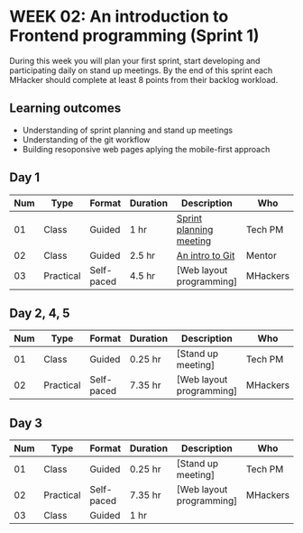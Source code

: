 # WEEK 02: An introduction to Frontend programming  (Sprint 1)
 
 During this week you will plan your first sprint, start developing and participating daily on stand up meetings.
 By the end of this sprint each MHacker should complete at least 8 points from their backlog workload.
 
 ## Learning outcomes
 * Understanding of sprint planning and stand up meetings
 * Understanding of the git workflow
 * Building resoponsive web pages aplying the mobile-first approach

## Day 1

Num | Type | Format | Duration | Description | Who
-- | -- | -- | -- | -- | --
01 | Class |Guided | 1 hr | [Sprint planning meeting](https://github.com/magma-labs/MagmaHackers/blob/master/module-01/week-02/day-01/01-Sprint%20planning%20meeting.md) | Tech PM
02 | Class | Guided | 2.5 hr | [An intro to Git](https://github.com/magma-labs/MagmaHackers/blob/master/module-01/week-02/day-01/02-An%20intro%20to%20git.md) | Mentor
03 | Practical | Self-paced | 4.5 hr | [Web layout programming]| MHackers

## Day 2, 4, 5

Num | Type | Format | Duration | Description | Who
-- | -- | -- | -- | -- | --
01 | Class |Guided | 0.25 hr | [Stand up meeting] | Tech PM
02 | Practical | Self-paced | 7.35 hr | [Web layout programming]| MHackers


## Day 3

Num | Type | Format | Duration | Description | Who
-- | -- | -- | -- | -- | --
01 | Class | Guided | 0.25 hr | [Stand up meeting] | Tech PM
02 | Practical | Self-paced | 7.35 hr | [Web layout programming]| MHackers
03 | Class | Guided | 1 hr | 
